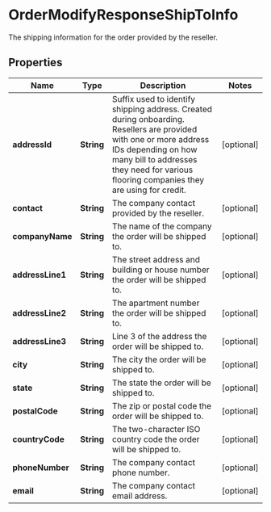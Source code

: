 

# OrderModifyResponseShipToInfo

The shipping information for the order provided by the reseller.

## Properties

| Name | Type | Description | Notes |
|------------ | ------------- | ------------- | -------------|
|**addressId** | **String** | Suffix used to identify shipping address. Created during onboarding. Resellers are provided with one or more address IDs depending on how many bill to addresses they need for various flooring companies they are using for credit. |  [optional] |
|**contact** | **String** | The company contact provided by the reseller. |  [optional] |
|**companyName** | **String** | The name of the company the order will be shipped to. |  [optional] |
|**addressLine1** | **String** | The street address and building or house number the order will be shipped to. |  [optional] |
|**addressLine2** | **String** | The apartment number the order will be shipped to. |  [optional] |
|**addressLine3** | **String** | Line 3 of the address the order will be shipped to. |  [optional] |
|**city** | **String** | The city the order will be shipped to. |  [optional] |
|**state** | **String** | The state the order will be shipped to. |  [optional] |
|**postalCode** | **String** | The zip or postal code the order will be shipped to. |  [optional] |
|**countryCode** | **String** | The two-character ISO country code the order will be shipped to. |  [optional] |
|**phoneNumber** | **String** | The company contact phone number. |  [optional] |
|**email** | **String** | The company contact email address. |  [optional] |



